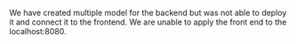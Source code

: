 We have created multiple model for the backend but was not able to deploy it and connect it to the frontend. We are unable to apply the front end to the localhost:8080.
